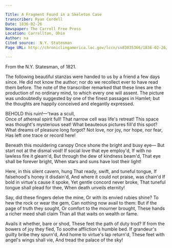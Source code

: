 ```yaml
---

Title: A Fragment Found in a Skeleton Case
transcriber: Ryan Cordell
Date: 1836-02-26
Newspaper: The Carroll Free Press
Location: Carrollton, Ohio
Author: na
Cited source:  N.Y. Statesman
Page URL: http://chroniclingamerica.loc.gov/lccn/sn83035366/1836-02-26/ed-1/seq-4/

---
```


From the N.Y. Statesman, of 1821.

The following beautiful stanzas were handed to us by a friend a few days since. He did not know the author; nor do we recollect ever to have read them before. The note of the transcriber remarked that these lines are the production of no ordinary mind, to which every one will assent. The picture was undoubtedly suggested by one of the finest passages in Hamlet; but the thoughts are happily conceived and elegantly expressed.

BEHOLD this ruin!—'twas a scull,  
Once of athereal spirit full!
That narrow cell was life's retreat!
This space was thought's mysterious seat!
What beauteous pictures fill'd this spot?
What dreams of pleasure long forgot?
Not love, nor joy, nor hope, nor fear,
Has left one trace or record here!

Beneath this mouldering canopy
Once shone the bright and busy eye—
But start not at the dismal void!
If social love that eye employ'd,
If with no lawless fire it gleam'd,
But through the dew of kindness beam'd,
That eye shall be forever bright,
When stars and suns have lost their light!

Here, in this silent cavern, hung
That ready, swift, and tuneful tongue,
If falsehood's honey it disdain'd,
And where it could not praise, was chain'd
If bold in virtue's cause it spoke,
Yet gentle concord never broke,
That tuneful tongue shall plead for thee,
When death unveils eternity!

Say, did these fingers delve the mine,
Or with its envied rubies shine?
To hew the rock or wear the gem,
Can nothing now avail to them:
But if the page of truth they sought,
Or comfort to the mourner brought,
These hands a richer meed shall claim
Than all that waits on wealth or fame.

Avails it whether, bare or shod,
These feet the path of duty trod?
If from the bowers of joy they fled,
To soothe affliction's humble bed.
If grandeur's guilty bribe they spurn'd,
And home to virtue's lap return'd,
These feet with angel's wings shall vie,
And tread the palace of the sky!
